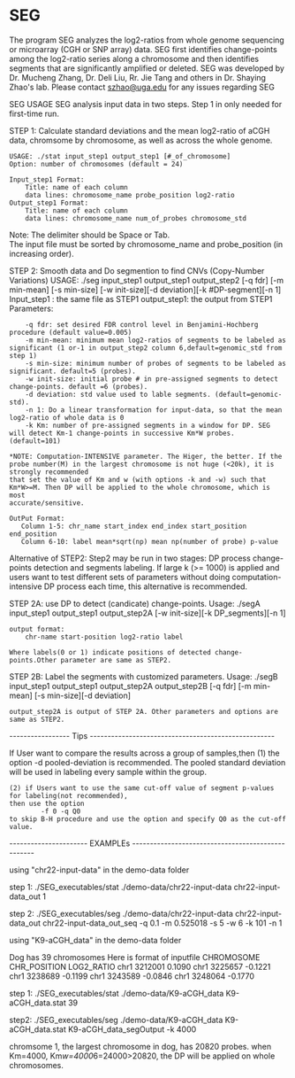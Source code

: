 # SEG
The program SEG analyzes the log2-ratios from whole genome sequencing or microarray (CGH or SNP array) data.  SEG first identifies change-points among the log2-ratio series along a chromosome and then identifies segments that are significantly amplified or deleted. SEG was developed by Dr. Mucheng Zhang, Dr. Deli Liu, Rr. Jie Tang and others in Dr. Shaying Zhao's lab.  Please contact szhao@uga.edu for any issues regarding SEG
 
SEG USAGE
SEG analysis input data in two steps. Step 1 in only needed for first-time run.
				
STEP 1: Calculate standard deviations and the mean log2-ratio of aCGH data, chromsome by chromosome, as well as across the 
	whole genome. 
    
    USAGE: ./stat input_step1 output_step1 [#_of_chromosome]
	Option: number of chromosomes (default = 24)

    Input_step1 Format:
        Title: name of each column
        data lines: chromosome_name probe_position log2-ratio
    Output_step1 Format:
        Title: name of each column
        data lines: chromosome_name num_of_probes chromosome_std
 	
Note:   The delimiter should be Space or Tab.    
	The input file must be sorted by chromosome_name and probe_position (in increasing order).
    	
STEP 2: Smooth data and Do segmention to find CNVs (Copy-Number Variations)
    USAGE: ./seg input_step1 output_step1 output_step2 [-q fdr] [-m min-mean] [-s min-size]
    	[-w init-size][-d deviation][-k #DP-segment][-n 1]
    Input_step1 : 
    	the same file as STEP1
    output_step1:
        the output from STEP1
    Parameters:
	
    	-q fdr: set desired FDR control level in Benjamini-Hochberg procedure (default value=0.005) 
    	-m min-mean: minimum mean log2-ratios of segments to be labeled as significant (1 or-1 in output_step2 column 6,default=genomic_std from step 1)
    	-s min-size: minimum number of probes of segments to be labeled as significant. default=5 (probes). 
    	-w init-size: initial probe # in pre-assigned segments to detect change-points. default =6 (probes).
    	-d deviation: std value used to lable segments. (default=genomic-std).
    	-n 1: Do a linear transformation for input-data, so that the mean log2-ratio of whole data is 0
    	-k Km: number of pre-assigned segments in a window for DP. SEG will detect Km-1 change-points in successive Km*W probes. (default=101)
            
	*NOTE: Computation-INTENSIVE parameter. The Higer, the better. If the probe number(M) in the largest chromosome is not huge (<20k), it is strongly recommended 
	that set the value of Km and w (with options -k and -w) such that Km*W>=M. Then DP will be applied to the whole chromosome, which is most
	accurate/sensitive.

    OutPut Format:
       Column 1-5: chr_name start_index end_index start_position end_position
       Column 6-10: label mean*sqrt(np) mean np(number of probe) p-value
       
Alternative of STEP2: Step2 may be run in two stages: DP process change-points detection and segments labeling. 
	If large k (>= 1000) is applied and users want to test different sets of parameters 
without doing computation-intensive DP process each time, this alternative is recommended.

STEP 2A: use DP to detect (candicate) change-points.
    Usage:
 	./segA input_step1 output_step1 output_step2A [-w init-size][-k DP_segments][-n 1]
    
    output format:
        chr-name start-position log2-ratio label
    	
	Where labels(0 or 1) indicate positions of detected change-points.Other parameter are same as STEP2.

STEP 2B: Label the segments with customized parameters.
    Usage: 
        ./segB input_step1 output_step1 output_step2A output_step2B [-q fdr] [-m min-mean] [-s min-size][-d deviation]
        
    output_step2A is output of STEP 2A. Other parameters and options are same as STEP2.
	  
----------------- Tips ----------------------------------------------------

If User want to compare the results across a group of samples,then
    (1) the option
		-d pooled-deviation
	is recommended.
     	The pooled standard deviation will be used in labeling every sample within the group.
    
    (2) if Users want to use the same cut-off value of segment p-values for labeling(not recommended), 
	then use the option
        	-f 0 -q Q0        
	to skip B-H procedure and use the option and specify Q0 as the cut-off value.
        
---------------------- EXAMPLEs --------------------------------------------------

using "chr22-input-data" in the demo-data folder

step 1: 
 ./SEG_executables/stat ./demo-data/chr22-input-data chr22-input-data_out 1

step 2:
 ./SEG_executables/seg ./demo-data/chr22-input-data chr22-input-data_out chr22-input-data_out_seq  -q 0.1 -m 0.525018 -s 5 -w 6 -k 101 -n 1

using "K9-aCGH_data" in the demo-data folder

Dog has 39 chromosomes
Here is format of inputfile 
CHROMOSOME CHR_POSITION LOG2_RATIO
chr1 3212001 0.1090
chr1 3225657 -0.1221
chr1 3238689 -0.1199
chr1 3243589 -0.0846
chr1 3248064 -0.1770

step 1: 
 ./SEG_executables/stat ./demo-data/K9-aCGH_data K9-aCGH_data.stat 39 
	
step2:
./SEG_executables/seg ./demo-data/K9-aCGH_data K9-aCGH_data.stat K9-aCGH_data_segOutput -k 4000

chromsome 1, the largest chromosome in dog, has 20820 probes.
when Km=4000, Km*w=4000*6=24000>20820, the DP will be applied on whole chromosomes. 
